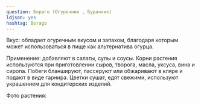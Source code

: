 ```yaml
---
question: Бораго (Огуречник , Бурачник) 
ldjson: yes 
hashtag: Borago
---
```

Вкус: обладает огуречным вкусом и запахом, благодаря которым может использоваться в пище как альтернатива огурца.

Применение: добавляют в салаты, супы и соусы. Корни растения используются при приготовлении сыров, творога, масла, уксуса, вина и сиропа. Побеги бланшируют, пассеруют или обжаривают в кляре и подают в виде гарнира. Цветки сушат, едят свежими, используют украшением для кондитерских изделий.

Фото растения:
